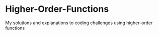 # Higher-Order-Functions
My solutions and explanations to coding challenges using higher-order functions
